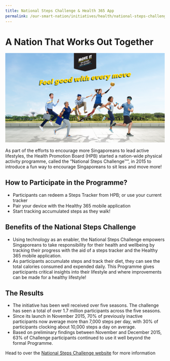 ```yaml
---
title: National Steps Challenge & Health 365 App
permalink: /our-smart-nation/initiatives/health/national-steps-challenge
---
```


# A Nation That Works Out Together

![National Steps challenge key visual](/images/our-smart-nation/Initiatives/national-steps-challenge.png)

As part of the efforts to encourage more Singaporeans to lead active lifestyles, the Health Promotion Board (HPB) started a nation-wide physical activity programme, called the “National Steps Challenge™”, in 2015 to introduce a fun way to encourage Singaporeans to sit less and move more!

## How to Participate in the Programme?

-	Participants can redeem a Steps Tracker from HPB; or use your current tracker
-	Pair your device with the Healthy 365 mobile application
-	Start tracking accumulated steps as they walk!

## Benefits of the National Steps Challenge

-	Using technology as an enabler, the National Steps Challenge empowers Singaporeans to take responsibility for their health and wellbeing by tracking their progress with the aid of a steps tracker and the Healthy 365 mobile application.
-	As participants accumulate steps and track their diet, they can see the total calories consumed and expended daily. This Programme gives participants critical insights into their lifestyle and where improvements can be made for a healthy lifestyle!
 
## The Results

- The initiative has been well received over five seasons. The challenge has seen a total of over 1.7 million participants across the five seasons. 
- Since its launch in November 2015, 70% of previously inactive participants now average more than 7,000 steps per day, with 30% of participants clocking about 10,000 steps a day on average.
- Based on preliminary findings between November and December 2015, 63% of Challenge participants continued to use it well beyond the formal Programme.

Head to over the <a href="https://www.healthhub.sg/programmes/37/nsc" target="_blank">National Steps Challenge website</a> for more information 
